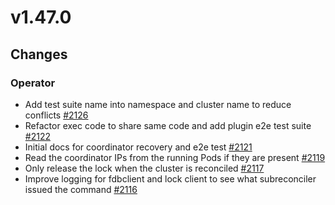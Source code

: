 # v1.47.0

## Changes

### Operator

* Add test suite name into namespace and cluster name to reduce conflicts [#2126](https://github.com/FoundationDB/fdb-kubernetes-operator/pull/2126)
* Refactor exec code to share same code and add plugin e2e test suite [#2122](https://github.com/FoundationDB/fdb-kubernetes-operator/pull/2122)
* Initial docs for coordinator recovery and e2e test [#2121](https://github.com/FoundationDB/fdb-kubernetes-operator/pull/2121)
* Read the coordinator IPs from the running Pods if they are present [#2119](https://github.com/FoundationDB/fdb-kubernetes-operator/pull/2119)
* Only release the lock when the cluster is reconciled [#2117](https://github.com/FoundationDB/fdb-kubernetes-operator/pull/2117)
* Improve logging for fdbclient and lock client to see what subreconciler issued the command [#2116](https://github.com/FoundationDB/fdb-kubernetes-operator/pull/2116)
